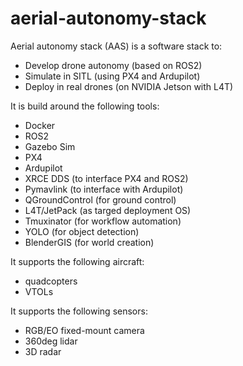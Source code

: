 # aerial-autonomy-stack

Aerial autonomy stack (AAS) is a software stack to:
- Develop drone autonomy (based on ROS2)
- Simulate in SITL (using PX4 and Ardupilot)
- Deploy in real drones (on NVIDIA Jetson with L4T)

It is build around the following tools:
- Docker
- ROS2
- Gazebo Sim
- PX4
- Ardupilot
- XRCE DDS (to interface PX4 and ROS2)
- Pymavlink (to interface with Ardupilot)
- QGroundControl (for ground control)
- L4T/JetPack (as targed deployment OS)
- Tmuxinator (for workflow automation)
- YOLO (for object detection)
- BlenderGIS (for world creation)

It supports the following aircraft:
- quadcopters
- VTOLs

It supports the following sensors:
- RGB/EO fixed-mount camera
- 360deg lidar
- 3D radar
